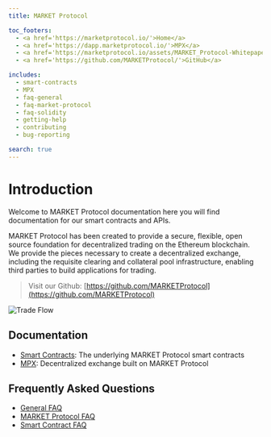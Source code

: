 ```yaml
---
title: MARKET Protocol

toc_footers:
  - <a href='https://marketprotocol.io/'>Home</a>
  - <a href='https://dapp.marketprotocol.io/'>MPX</a>
  - <a href='https://marketprotocol.io/assets/MARKET_Protocol-Whitepaper.pdf'>Whitepaper</a>
  - <a href='https://github.com/MARKETProtocol/'>GitHub</a>

includes:
  - smart-contracts  
  - MPX
  - faq-general
  - faq-market-protocol
  - faq-solidity
  - getting-help
  - contributing
  - bug-reporting

search: true
---
```


# Introduction

Welcome to MARKET Protocol documentation here you will find documentation for our smart contracts and APIs.

MARKET Protocol has been created to provide a secure, flexible, open source foundation for decentralized trading on the
Ethereum blockchain. We provide the pieces necessary to create a decentralized exchange, including the requisite
clearing and collateral pool infrastructure, enabling third parties to build applications for trading.

> Visit our Github: [https://github.com/MARKETProtocol](https://github.com/MARKETProtocol)

![Trade Flow](/images/MARKET_Protocol-TradeFlow.png)

## Documentation
* [Smart Contracts](#solidity-smart-contracts): The underlying MARKET Protocol smart contracts
* [MPX](#mpx): Decentralized exchange built on MARKET Protocol

## Frequently Asked Questions
* [General FAQ](#faq-general)
* [MARKET Protocol FAQ](#faq-market-protocol)
* [Smart Contract FAQ](#faq-solidity-smart-contracts)
